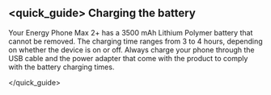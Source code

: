 ## <quick_guide> Charging the battery

Your Energy Phone Max 2+ has a 3500 mAh Lithium Polymer battery that cannot be removed. The charging time ranges from 3 to 4 hours, depending on whether the device is on or off. Always charge your phone through the USB cable and the power adapter that come with the product to comply with the battery charging times.

</quick_guide>



